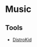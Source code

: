 # Music

<!--
Glass Animals - Heat Waves
Måneskin - I Wanna Be Your Slave
Industry Baby -  Lil Nas X, Jack Harlow
Sub Urban - Cradles
Tones and I - Dance Monkey
Oliver Tree - Life Goes On
-->

## Tools

- [DistroKid](https://distrokid.com/)
